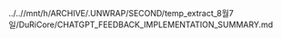 ../..//mnt/h/ARCHIVE/.UNWRAP/SECOND/temp_extract_8월7일/DuRiCore/CHATGPT_FEEDBACK_IMPLEMENTATION_SUMMARY.md